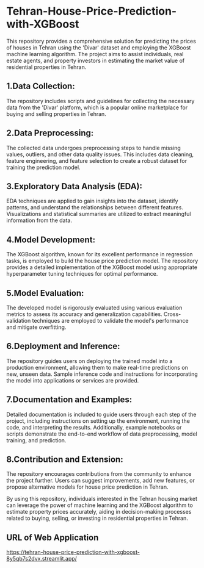 # Tehran-House-Price-Prediction-with-XGBoost
This repository provides a comprehensive solution for predicting the prices of houses in Tehran using the 'Divar' dataset and employing the XGBoost machine learning algorithm. The project aims to assist individuals, real estate agents, and property investors in estimating the market value of residential properties in Tehran.

## 1.Data Collection: 
The repository includes scripts and guidelines for collecting the necessary data from the 'Divar' platform, which is a popular online marketplace for buying and selling properties in Tehran.

## 2.Data Preprocessing: 
The collected data undergoes preprocessing steps to handle missing values, outliers, and other data quality issues. This includes data cleaning, feature engineering, and feature selection to create a robust dataset for training the prediction model.

## 3.Exploratory Data Analysis (EDA): 
EDA techniques are applied to gain insights into the dataset, identify patterns, and understand the relationships between different features. Visualizations and statistical summaries are utilized to extract meaningful information from the data.

## 4.Model Development: 
The XGBoost algorithm, known for its excellent performance in regression tasks, is employed to build the house price prediction model. The repository provides a detailed implementation of the XGBoost model using appropriate hyperparameter tuning techniques for optimal performance.

## 5.Model Evaluation: 
The developed model is rigorously evaluated using various evaluation metrics to assess its accuracy and generalization capabilities. Cross-validation techniques are employed to validate the model's performance and mitigate overfitting.

## 6.Deployment and Inference: 
The repository guides users on deploying the trained model into a production environment, allowing them to make real-time predictions on new, unseen data. Sample inference code and instructions for incorporating the model into applications or services are provided.

## 7.Documentation and Examples: 
Detailed documentation is included to guide users through each step of the project, including instructions on setting up the environment, running the code, and interpreting the results. Additionally, example notebooks or scripts demonstrate the end-to-end workflow of data preprocessing, model training, and prediction.

## 8.Contribution and Extension: 
The repository encourages contributions from the community to enhance the project further. Users can suggest improvements, add new features, or propose alternative models for house price prediction in Tehran.

By using this repository, individuals interested in the Tehran housing market can leverage the power of machine learning and the XGBoost algorithm to estimate property prices accurately, aiding in decision-making processes related to buying, selling, or investing in residential properties in Tehran.

## URL of Web Application
https://tehran-house-price-prediction-with-xgboost-8y5qb7s2dvx.streamlit.app/
